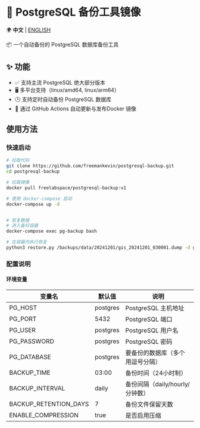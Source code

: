 # 🐘 PostgreSQL 备份工具镜像

🌍 **中文** | [ENGLISH](README_EN.md)

📦 一个自动备份的 PostgreSQL 数据库备份工具


## ✨ 功能
- ✅ 支持主流 PostgreSQL 绝大部分版本
- 🖥️ 多平台支持（linux/amd64, linux/arm64）
- 🕒 支持定时自动备份 PostgreSQL 数据库
- 🔄 通过 GitHub Actions 自动更新与发布Docker 镜像

## 使用方法

### 快速启动
```bash
# 拉取代码
git clone https://github.com/freemankevin/postgresql-backup.git
cd postgresql-backup

# 拉取镜像
docker pull freelabspace/postgresql-backup:v1

# 使用 docker-compose 启动
docker-compose up -d


# 恢复数据
# 进入备份容器
docker-compose exec pg-backup bash

# 在容器内执行恢复
python3 restore.py /backups/data/20241201/gis_20241201_030001.dump -d gis

```



### 配置说明

#### 环境变量
| 变量名 | 默认值 | 说明 |
|--------|--------|------|
| PG_HOST | postgres | PostgreSQL 主机地址 |
| PG_PORT | 5432 | PostgreSQL 端口 |
| PG_USER | postgres | PostgreSQL 用户名 |
| PG_PASSWORD | postgres | PostgreSQL 密码 |
| PG_DATABASE | postgres | 要备份的数据库（多个用逗号分隔） |
| BACKUP_TIME | 03:00 | 备份时间（24小时制） |
| BACKUP_INTERVAL | daily | 备份间隔（daily/hourly/分钟数） |
| BACKUP_RETENTION_DAYS | 7 | 备份文件保留天数 |
| ENABLE_COMPRESSION | true | 是否启用压缩 |
